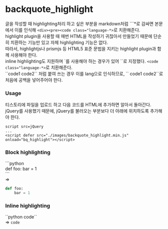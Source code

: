 # backquote_highlight


글을 작성할 때 highlighting처리 하고 싶은 부분을 markdown처럼 \`\`\`*로 감싸면 본문에서 이를 인식해 `<div><pre><code class="language-*>`로 치환해준다.  
highlight plugin을 사용할 때 매번 HTML을 작성하기 귀찮아서 만들었기 때문에 단순히 치환하는 기능만 있고 자체 highlighting 기능은 없다.  
따라서, highlightjs나 prismjs 등 HTML5 표준 문법을 지키는 highlight plugin과 함께 사용해야 한다.  
inline highlighting도 지원하며 \`를 사용해야 하는 경우가 있어 \`\`로 지정했다. `<code class="language-*>`로 치환해준다.  
\`\`code1 code2\`\` 처럼 붙여 쓰는 경우 이를 lang으로 인식하므로, \`\` code1 code2\`\`로 처음에 공백을 넣어주어야 한다.

### Usage
티스토리에 파일을 업로드 하고 다음 코드를 HTML에 추가하면 알아서 돌아간다.  
jQuery를 사용했기 때문에, jQuery를 불러오는 부분보다 더 아래에 위치하도록 추가해야 한다.  
```
script src=jQuery
...
<script defer src="./images/backquote_highlight.min.js" onload="bq_highlight"></script>
```

### Block highlighting
\`\`\`python  
def foo:
    bar = 1  
\`\`\`  
=>  
```python
def foo:
    bar = 1
```

### Inline highlighting
\`\`python code\`\`  
=>  `code`  
